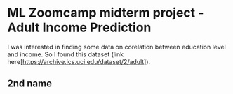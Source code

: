 # ML Zoomcamp midterm project - Adult Income Prediction
I was interested in finding some data on corelation between education level and income. So I found this dataset (link here[https://archive.ics.uci.edu/dataset/2/adult]).


## 2nd name

